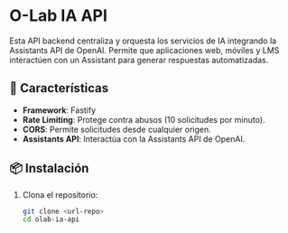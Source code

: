 # O-Lab IA API

Esta API backend centraliza y orquesta los servicios de IA integrando la Assistants API de OpenAI. Permite que aplicaciones web, móviles y LMS interactúen con un Assistant para generar respuestas automatizadas.

## 🚀 Características

- **Framework**: Fastify
- **Rate Limiting**: Protege contra abusos (10 solicitudes por minuto).
- **CORS**: Permite solicitudes desde cualquier origen.
- **Assistants API**: Interactúa con la Assistants API de OpenAI.

## 📦 Instalación

1. Clona el repositorio:
   ```bash
   git clone <url-repo>
   cd olab-ia-api
   ```
